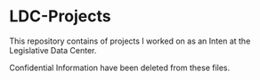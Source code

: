 # LDC-Projects
This repository contains of projects I worked on as an Inten at the Legislative Data Center.

Confidential Information have been deleted from these files.
